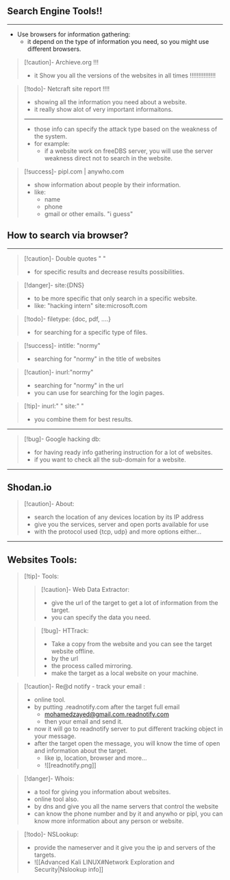 ## Search Engine Tools!!
---
- Use browsers for information gathering:
	- it depend on the type of information you need, so you might use different browsers.

>[!caution]- Archieve.org !!!
>- it Show you all the versions of the websites in all times !!!!!!!!!!!!!!!

>[!todo]- Netcraft site report !!!!
>- showing all the information you need about a website.
>- it really show alot of very important informaitons.
>---
>- those info can specify the attack type based on the weakness of the system.
>- for example:
>	- if a website work on freeDBS server, you will use the server weakness direct not to search in the website.

>[!success]- pipl.com | anywho.com
>- show information about people by their information.
>- like:
>	- name
>	- phone
>	- gmail or other emails. "i guess"

## How to search via browser?
---
>[!caution]- Double quotes " "
>- for specific results and decrease results possibilities.

>[!danger]- site:{DNS}
>- to be more specific that only search in a specific website.
>- like: "hacking intern" site:microsoft.com 

>[!todo]- filetype: {doc, pdf, ....}
>- for searching for a specific type of files.

>[!success]- intitle: "normy"
>- searching for "normy" in the title of websites

>[!caution]- inurl:"normy"
>- searching for "normy" in the url
>- you can use for searching for the login pages.

>[!tip]- inurl:" "  site:"  "
>- you combine them for best results.

---

>[!bug]- Google hacking db:
>- for having ready info gathering instruction for a lot of websites.
>- if you want to check all the sub-domain for a website.

---
## Shodan.io

>[!caution]- About:
>- search the location of any devices location by its IP address
>- give you the services, server and open ports available for use
>- with the protocol used {tcp, udp} and more options either...

---

## Websites Tools:

>[!tip]- Tools:
>>[!caution]- Web Data Extractor:
>>- give the url of the target to get a lot of information from the target.
>>- you can specify the data you need.
>
>>[!bug]- HTTrack:
>>- Take a copy from the website and you can see the target website offline.
>>- by the url
>>- the process called mirroring.
>>- make the target as a local website on your machine.

>[!caution]- Re@d notify - track your email :
>- online tool.
>- by putting .readnotify.com after the target full email
>	- mohamedzayed@gmail.com.readnotify.com
>	- then your email and send it.
>- now it will go to readnotify server to put different tracking object in your message.
>- after the target open the message, you will know the time of open and information about the target. 
>	- like ip, location, browser and more...
>	- ![[readnotify.png]]

>[!danger]- Whois:
>- a tool for giving you information about websites.
>- online tool also.
>- by dns and give you all the name servers that control the website
>- can know the phone number and by it and anywho or pipl, you can know more information about any person or website.

>[!todo]- NSLookup:
>- provide the nameserver and it give you the ip and servers of the targets.
>- ![[Advanced Kali LINUX#Network Exploration and Security|Nslookup info]]


